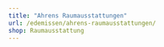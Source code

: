 ```yaml
---
title: "Ahrens Raumausstattungen"
url: /edemissen/ahrens-raumausstattungen/
shop: Raumausstattung
---
```

